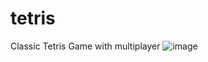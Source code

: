# tetris
Classic  Tetris Game with multiplayer
![image](https://user-images.githubusercontent.com/22624125/40660138-d2484c52-6358-11e8-83be-8206e2453a50.png)
